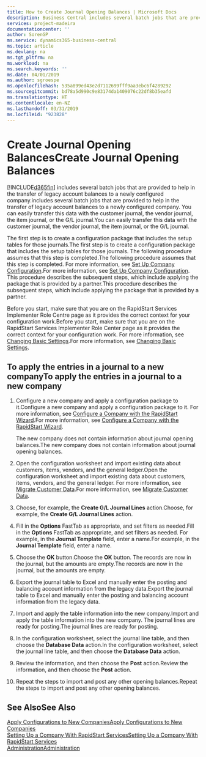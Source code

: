 ```yaml
---
title: How to Create Journal Opening Balances | Microsoft Docs
description: Business Central includes several batch jobs that are provided to help in the transfer of legacy account balances to a newly configured company. You can easily transfer this data with journals postings.
services: project-madeira
documentationcenter: ''
author: SorenGP
ms.service: dynamics365-business-central
ms.topic: article
ms.devlang: na
ms.tgt_pltfrm: na
ms.workload: na
ms.search.keywords: ''
ms.date: 04/01/2019
ms.author: sgroespe
ms.openlocfilehash: 535a899ed43e2d7112699fff9aa3ebc6f4289292
ms.sourcegitcommit: bd78a5d990c9e83174da1409076c22df8b35eafd
ms.translationtype: HT
ms.contentlocale: en-NZ
ms.lasthandoff: 03/31/2019
ms.locfileid: "923828"
---
```

# <a name="create-journal-opening-balances"></a><span data-ttu-id="611a9-104">Create Journal Opening Balances</span><span class="sxs-lookup"><span data-stu-id="611a9-104">Create Journal Opening Balances</span></span>
[!INCLUDE[d365fin](includes/d365fin_md.md)] <span data-ttu-id="611a9-105">includes several batch jobs that are provided to help in the transfer of legacy account balances to a newly configured company.</span><span class="sxs-lookup"><span data-stu-id="611a9-105">includes several batch jobs that are provided to help in the transfer of legacy account balances to a newly configured company.</span></span> <span data-ttu-id="611a9-106">You can easily transfer this data with the customer journal, the vendor journal, the item journal, or the G/L journal.</span><span class="sxs-lookup"><span data-stu-id="611a9-106">You can easily transfer this data with the customer journal, the vendor journal, the item journal, or the G/L journal.</span></span>

<span data-ttu-id="611a9-107">The first step is to create a configuration package that includes the setup tables for those journals.</span><span class="sxs-lookup"><span data-stu-id="611a9-107">The first step is to create a configuration package that includes the setup tables for those journals.</span></span> <span data-ttu-id="611a9-108">The following procedure assumes that this step is completed.</span><span class="sxs-lookup"><span data-stu-id="611a9-108">The following procedure assumes that this step is completed.</span></span> <span data-ttu-id="611a9-109">For more information, see [Set Up Company Configuration](admin-set-up-company-configuration.md).</span><span class="sxs-lookup"><span data-stu-id="611a9-109">For more information, see [Set Up Company Configuration](admin-set-up-company-configuration.md).</span></span> <span data-ttu-id="611a9-110">This procedure describes the subsequent steps, which include applying the package that is provided by a partner.</span><span class="sxs-lookup"><span data-stu-id="611a9-110">This procedure describes the subsequent steps, which include applying the package that is provided by a partner.</span></span>  

<span data-ttu-id="611a9-111">Before you start, make sure that you are on the RapidStart Services Implementer Role Centre page as it provides the correct context for your configuration work.</span><span class="sxs-lookup"><span data-stu-id="611a9-111">Before you start, make sure that you are on the RapidStart Services Implementer Role Center page as it provides the correct context for your configuration work.</span></span> <span data-ttu-id="611a9-112">For more information, see [Changing Basic Settings](ui-change-basic-settings.md).</span><span class="sxs-lookup"><span data-stu-id="611a9-112">For more information, see [Changing Basic Settings](ui-change-basic-settings.md).</span></span>

## <a name="to-apply-the-entries-in-a-journal-to-a-new-company"></a><span data-ttu-id="611a9-113">To apply the entries in a journal to a new company</span><span class="sxs-lookup"><span data-stu-id="611a9-113">To apply the entries in a journal to a new company</span></span>  
1. <span data-ttu-id="611a9-114">Configure a new company and apply a configuration package to it.</span><span class="sxs-lookup"><span data-stu-id="611a9-114">Configure a new company and apply a configuration package to it.</span></span> <span data-ttu-id="611a9-115">For more information, see [Configure a Company with the RapidStart Wizard](admin-how-to-configure-a-company-with-the-rapidstart-wizard.md).</span><span class="sxs-lookup"><span data-stu-id="611a9-115">For more information, see [Configure a Company with the RapidStart Wizard](admin-how-to-configure-a-company-with-the-rapidstart-wizard.md).</span></span>  

    <span data-ttu-id="611a9-116">The new company does not contain information about journal opening balances.</span><span class="sxs-lookup"><span data-stu-id="611a9-116">The new company does not contain information about journal opening balances.</span></span>  

2. <span data-ttu-id="611a9-117">Open the configuration worksheet and import existing data about customers, items, vendors, and the general ledger.</span><span class="sxs-lookup"><span data-stu-id="611a9-117">Open the configuration worksheet and import existing data about customers, items, vendors, and the general ledger.</span></span> <span data-ttu-id="611a9-118">For more information, see [Migrate Customer Data](admin-migrate-customer-data.md).</span><span class="sxs-lookup"><span data-stu-id="611a9-118">For more information, see [Migrate Customer Data](admin-migrate-customer-data.md).</span></span>  
3. <span data-ttu-id="611a9-119">Choose, for example, the **Create G/L Journal Lines** action.</span><span class="sxs-lookup"><span data-stu-id="611a9-119">Choose, for example, the **Create G/L Journal Lines** action.</span></span>  
4. <span data-ttu-id="611a9-120">Fill in the **Options** FastTab as appropriate, and set filters as needed.</span><span class="sxs-lookup"><span data-stu-id="611a9-120">Fill in the **Options** FastTab as appropriate, and set filters as needed.</span></span> <span data-ttu-id="611a9-121">For example, in the **Journal Template** field, enter a name.</span><span class="sxs-lookup"><span data-stu-id="611a9-121">For example, in the **Journal Template** field, enter a name.</span></span>  
5. <span data-ttu-id="611a9-122">Choose the **OK** button.</span><span class="sxs-lookup"><span data-stu-id="611a9-122">Choose the **OK** button.</span></span> <span data-ttu-id="611a9-123">The records are now in the journal, but the amounts are empty.</span><span class="sxs-lookup"><span data-stu-id="611a9-123">The records are now in the journal, but the amounts are empty.</span></span>  
6. <span data-ttu-id="611a9-124">Export the journal table to Excel and manually enter the posting and balancing account information from the legacy data.</span><span class="sxs-lookup"><span data-stu-id="611a9-124">Export the journal table to Excel and manually enter the posting and balancing account information from the legacy data.</span></span>
7. <span data-ttu-id="611a9-125">Import and apply the table information into the new company.</span><span class="sxs-lookup"><span data-stu-id="611a9-125">Import and apply the table information into the new company.</span></span> <span data-ttu-id="611a9-126">The journal lines are ready for posting.</span><span class="sxs-lookup"><span data-stu-id="611a9-126">The journal lines are ready for posting.</span></span>  
8. <span data-ttu-id="611a9-127">In the configuration worksheet, select the journal line table, and then choose the **Database Data** action.</span><span class="sxs-lookup"><span data-stu-id="611a9-127">In the configuration worksheet, select the journal line table, and then choose the **Database Data** action.</span></span>  
9. <span data-ttu-id="611a9-128">Review the information, and then choose the **Post** action.</span><span class="sxs-lookup"><span data-stu-id="611a9-128">Review the information, and then choose the **Post** action.</span></span>  
10. <span data-ttu-id="611a9-129">Repeat the steps to import and post any other opening balances.</span><span class="sxs-lookup"><span data-stu-id="611a9-129">Repeat the steps to import and post any other opening balances.</span></span>  

## <a name="see-also"></a><span data-ttu-id="611a9-130">See Also</span><span class="sxs-lookup"><span data-stu-id="611a9-130">See Also</span></span>  
[<span data-ttu-id="611a9-131">Apply Configurations to New Companies</span><span class="sxs-lookup"><span data-stu-id="611a9-131">Apply Configurations to New Companies</span></span>](admin-apply-configuration-to-new-companies.md)  
[<span data-ttu-id="611a9-132">Setting Up a Company With RapidStart Services</span><span class="sxs-lookup"><span data-stu-id="611a9-132">Setting Up a Company With RapidStart Services</span></span>](admin-set-up-a-company-with-rapidstart.md)  
[<span data-ttu-id="611a9-133">Administration</span><span class="sxs-lookup"><span data-stu-id="611a9-133">Administration</span></span>](admin-setup-and-administration.md)
